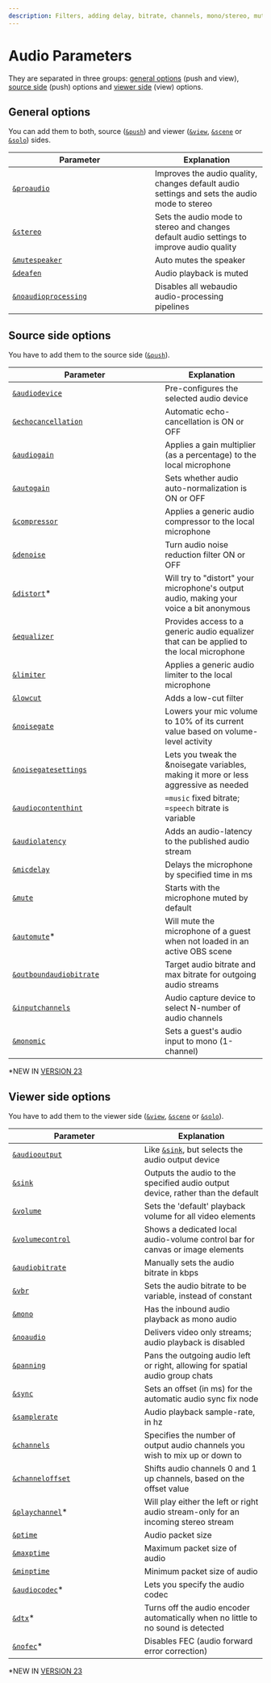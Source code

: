 ```yaml
---
description: Filters, adding delay, bitrate, channels, mono/stereo, muting guests etc.
---
```


# Audio Parameters

They are separated in three groups: [general options](./#general-options) (push and view), [source side](./#source-side-options) (push) options and [viewer side](./#viewer-side-options) (view) options.

## General options

You can add them to both, source ([`&push`](../../source-settings/push.md)) and viewer ([`&view`](../view-parameters/view.md), [`&scene`](../view-parameters/scene.md) or [`&solo`](../mixer-scene-parameters/and-solo.md)) sides.

<table><thead><tr><th width="266.57142857142856">Parameter</th><th>Explanation</th></tr></thead><tbody><tr><td><a href="and-proaudio.md"><code>&#x26;proaudio</code></a></td><td>Improves the audio quality, changes default audio settings and sets the audio mode to stereo</td></tr><tr><td><a href="../../general-settings/stereo.md"><code>&#x26;stereo</code></a></td><td>Sets the audio mode to stereo and changes default audio settings to improve audio quality</td></tr><tr><td><a href="../../source-settings/and-mutespeaker.md"><code>&#x26;mutespeaker</code></a></td><td>Auto mutes the speaker</td></tr><tr><td><a href="../../general-settings/deafen.md"><code>&#x26;deafen</code></a></td><td>Audio playback is muted</td></tr><tr><td><a href="../../general-settings/noaudioprocessing.md"><code>&#x26;noaudioprocessing</code></a></td><td>Disables all webaudio audio-processing pipelines</td></tr></tbody></table>

## Source side options

You have to add them to the source side ([`&push`](../../source-settings/push.md)).

<table><thead><tr><th width="286.57142857142856">Parameter</th><th>Explanation</th></tr></thead><tbody><tr><td><a href="../../source-settings/audiodevice.md"><code>&#x26;audiodevice</code></a></td><td>Pre-configures the selected audio device</td></tr><tr><td><a href="../../source-settings/aec.md"><code>&#x26;echocancellation</code></a></td><td>Automatic echo-cancellation is ON or OFF</td></tr><tr><td><a href="and-audiogain.md"><code>&#x26;audiogain</code></a></td><td>Applies a gain multiplier (as a percentage) to the local microphone</td></tr><tr><td><a href="../../source-settings/autogain.md"><code>&#x26;autogain</code></a></td><td>Sets whether audio auto-normalization is ON or OFF</td></tr><tr><td><a href="../../source-settings/and-compressor.md"><code>&#x26;compressor</code></a></td><td>Applies a generic audio compressor to the local microphone</td></tr><tr><td><a href="../../source-settings/and-denoise.md"><code>&#x26;denoise</code></a></td><td>Turn audio noise reduction filter ON or OFF</td></tr><tr><td><a href="and-distort.md"><code>&#x26;distort</code></a>*</td><td>Will try to "distort" your microphone's output audio, making your voice a bit anonymous</td></tr><tr><td><a href="../../source-settings/and-equalizer.md"><code>&#x26;equalizer</code></a></td><td>Provides access to a generic audio equalizer that can be applied to the local microphone</td></tr><tr><td><a href="../../source-settings/and-limiter.md"><code>&#x26;limiter</code></a></td><td>Applies a generic audio limiter to the local microphone</td></tr><tr><td><a href="../../source-settings/lowcut.md"><code>&#x26;lowcut</code></a></td><td>Adds a low-cut filter</td></tr><tr><td><a href="../../source-settings/noisegate.md"><code>&#x26;noisegate</code></a></td><td>Lowers your mic volume to 10% of its current value based on volume-level activity</td></tr><tr><td><a href="and-noisegatesettings.md"><code>&#x26;noisegatesettings</code></a></td><td>Lets you tweak the &#x26;noisegate variables, making it more or less aggressive as needed</td></tr><tr><td><a href="and-audiocontenthint.md"><code>&#x26;audiocontenthint</code></a></td><td><code>=music</code> fixed bitrate; <code>=speech</code> bitrate is variable</td></tr><tr><td><a href="../../newly-added-parameters/and-audiolatency.md"><code>&#x26;audiolatency</code></a></td><td>Adds an audio-latency to the published audio stream</td></tr><tr><td><a href="../../source-settings/and-micdelay.md"><code>&#x26;micdelay</code></a></td><td>Delays the microphone by specified time in ms</td></tr><tr><td><a href="../../source-settings/and-mute.md"><code>&#x26;mute</code></a></td><td>Starts with the microphone muted by default</td></tr><tr><td><a href="and-automute.md"><code>&#x26;automute</code></a>*</td><td>Will mute the microphone of a guest when not loaded in an active OBS scene</td></tr><tr><td><a href="../../source-settings/and-outboundaudiobitrate.md"><code>&#x26;outboundaudiobitrate</code></a></td><td>Target audio bitrate and max bitrate for outgoing audio streams</td></tr><tr><td><a href="and-inputchannels.md"><code>&#x26;inputchannels</code></a></td><td>Audio capture device to select N-number of audio channels</td></tr><tr><td><a href="and-monomic.md"><code>&#x26;monomic</code></a></td><td>Sets a guest's audio input to mono (1-channel)</td></tr></tbody></table>

\*NEW IN [VERSION 23](../../releases/v23.md)

## **Viewer side options**

You have to add them to the viewer side ([`&view`](../view-parameters/view.md), [`&scene`](../view-parameters/scene.md) or [`&solo`](../mixer-scene-parameters/and-solo.md)).

<table><thead><tr><th width="245.57142857142856">Parameter</th><th>Explanation</th></tr></thead><tbody><tr><td><a href="../setup-parameters/and-audiooutput.md"><code>&#x26;audiooutput</code></a></td><td>Like <a href="../view-parameters/and-sink.md"><code>&#x26;sink</code></a>, but selects the audio output device</td></tr><tr><td><a href="../view-parameters/and-sink.md"><code>&#x26;sink</code></a></td><td>Outputs the audio to the specified audio output device, rather than the default</td></tr><tr><td><a href="and-volume.md"><code>&#x26;volume</code></a></td><td>Sets the 'default' playback volume for all video elements</td></tr><tr><td><a href="and-volumecontrol.md"><code>&#x26;volumecontrol</code></a></td><td>Shows a dedicated local audio-volume control bar for canvas or image elements</td></tr><tr><td><a href="../view-parameters/audiobitrate.md"><code>&#x26;audiobitrate</code></a></td><td>Manually sets the audio bitrate in kbps</td></tr><tr><td><a href="../view-parameters/vbr.md"><code>&#x26;vbr</code></a></td><td>Sets the audio bitrate to be variable, instead of constant</td></tr><tr><td><a href="../view-parameters/mono.md"><code>&#x26;mono</code></a></td><td>Has the inbound audio playback as mono audio</td></tr><tr><td><a href="../view-parameters/noaudio.md"><code>&#x26;noaudio</code></a></td><td>Delivers video only streams; audio playback is disabled</td></tr><tr><td><a href="../view-parameters/and-panning.md"><code>&#x26;panning</code></a></td><td>Pans the outgoing audio left or right, allowing for spatial audio group chats</td></tr><tr><td><a href="../view-parameters/sync.md"><code>&#x26;sync</code></a></td><td>Sets an offset (in ms) for the automatic audio sync fix node</td></tr><tr><td><a href="../view-parameters/and-samplerate.md"><code>&#x26;samplerate</code></a></td><td>Audio playback sample-rate, in hz</td></tr><tr><td><a href="../view-parameters/and-channels.md"><code>&#x26;channels</code></a></td><td>Specifies the number of output audio channels you wish to mix up or down to</td></tr><tr><td><a href="../view-parameters/and-channeloffset.md"><code>&#x26;channeloffset</code></a></td><td>Shifts audio channels 0 and 1 up channels, based on the offset value</td></tr><tr><td><a href="and-channeloffset-1.md"><code>&#x26;playchannel</code></a>*</td><td>Will play either the left or right audio stream-only for an incoming stereo stream</td></tr><tr><td><a href="../view-parameters/and-ptime.md"><code>&#x26;ptime</code></a></td><td>Audio packet size</td></tr><tr><td><a href="../view-parameters/and-maxptime.md"><code>&#x26;maxptime</code></a></td><td>Maximum packet size of audio</td></tr><tr><td><a href="../view-parameters/minptime.md"><code>&#x26;minptime</code></a></td><td>Minimum packet size of audio</td></tr><tr><td><a href="minptime-1.md"><code>&#x26;audiocodec</code></a>*</td><td>Lets you specify the audio codec</td></tr><tr><td><a href="minptime-2.md"><code>&#x26;dtx</code></a>*</td><td>Turns off the audio encoder automatically when no little to no sound is detected</td></tr><tr><td><a href="minptime-3.md"><code>&#x26;nofec</code></a>*</td><td>Disables FEC (audio forward error correction)</td></tr></tbody></table>

\*NEW IN [VERSION 23](../../releases/v23.md)
